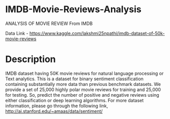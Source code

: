 # IMDB-Movie-Reviews-Analysis
ANALYSIS OF MOVIE REVIEW From IMDB

Data Link - https://www.kaggle.com/lakshmi25npathi/imdb-dataset-of-50k-movie-reviews

# Description

IMDB dataset having 50K movie reviews for natural language processing or Text analytics.
This is a dataset for binary sentiment classification containing substantially more data than previous benchmark datasets. We provide a set of 25,000 highly polar movie reviews for training and 25,000 for testing. So, predict the number of positive and negative reviews using either classification or deep learning algorithms.
For more dataset information, please go through the following link,
http://ai.stanford.edu/~amaas/data/sentiment/
